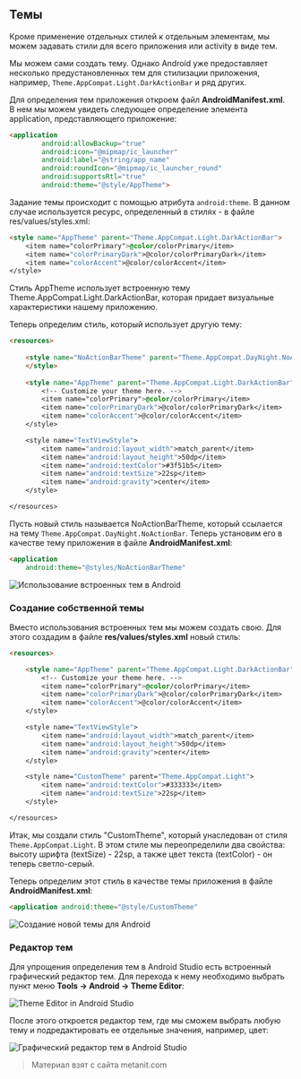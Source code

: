## Темы

Кроме применение отдельных стилей к отдельным элементам, мы можем задавать стили для всего приложения или activity в виде тем.

Мы можем сами создать тему. Однако Android уже предоставляет несколько предустановленных тем для стилизации приложения, например, `Theme.AppCompat.Light.DarkActionBar` и ряд других.

Для определения тем приложения откроем файл **AndroidManifest.xml**. В нем мы можем увидеть следующее определение элемента application, представляющего приложение:

```html
<application
        android:allowBackup="true"
        android:icon="@mipmap/ic_launcher"
        android:label="@string/app_name"
        android:roundIcon="@mipmap/ic_launcher_round"
        android:supportsRtl="true"
        android:theme="@style/AppTheme">
```

Задание темы происходит с помощью атрибута `android:theme`. В данном случае используется ресурс, определенный в стилях - в файле res/values/styles.xml:

```html
<style name="AppTheme" parent="Theme.AppCompat.Light.DarkActionBar">
    <item name="colorPrimary">@color/colorPrimary</item>
    <item name="colorPrimaryDark">@color/colorPrimaryDark</item>
    <item name="colorAccent">@color/colorAccent</item>
</style>
```

Стиль AppTheme использует встроенную тему Theme.AppCompat.Light.DarkActionBar, которая придает визуальные характеристики нашему приложению.

Теперь определим стиль, который использует другую тему:

```html
<resources>
    
    <style name="NoActionBarTheme" parent="Theme.AppCompat.DayNight.NoActionBar">
    </style>
    
    <style name="AppTheme" parent="Theme.AppCompat.Light.DarkActionBar">
        <!-- Customize your theme here. -->
        <item name="colorPrimary">@color/colorPrimary</item>
        <item name="colorPrimaryDark">@color/colorPrimaryDark</item>
        <item name="colorAccent">@color/colorAccent</item>
    </style>

    <style name="TextViewStyle">
        <item name="android:layout_width">match_parent</item>
        <item name="android:layout_height">50dp</item>
        <item name="android:textColor">#3f51b5</item>
        <item name="android:textSize">22sp</item>
        <item name="android:gravity">center</item>
    </style>

</resources>
```

Пусть новый стиль называется NoActionBarTheme, который ссылается на тему `Theme.AppCompat.DayNight.NoActionBar`. Теперь установим его в качестве тему приложения в файле **AndroidManifest.xml**:

```html
<application
    android:theme="@styles/NoActionBarTheme"
```

![Использование встроенных тем в Android](https://metanit.com/java/android/pics/themedialog1.png)

### Создание собственной темы

Вместо использования встроенных тем мы можем создать свою. Для этого создадим в файле **res/values/styles.xml** новый стиль:

```html
<resources>

    <style name="AppTheme" parent="Theme.AppCompat.Light.DarkActionBar">
        <!-- Customize your theme here. -->
        <item name="colorPrimary">@color/colorPrimary</item>
        <item name="colorPrimaryDark">@color/colorPrimaryDark</item>
        <item name="colorAccent">@color/colorAccent</item>
    </style>

    <style name="TextViewStyle">
        <item name="android:layout_width">match_parent</item>
        <item name="android:layout_height">50dp</item>
        <item name="android:gravity">center</item>
    </style>

    <style name="CustomTheme" parent="Theme.AppCompat.Light">
        <item name="android:textColor">#333333</item>
        <item name="android:textSize">22sp</item>
    </style>

</resources>
```

Итак, мы создали стиль "CustomTheme", который унаследован от стиля `Theme.AppCompat.Light`. В этом стиле мы переопределили два свойства: высоту шрифта (textSize) - 22sp, а также цвет текста (textColor) - он теперь светло-серый.

Теперь определим этот стиль в качестве темы приложения в файле **AndroidManifest.xml**:

```html
<application android:theme="@style/CustomTheme"
```

![Создание новой темы для Android](https://metanit.com/java/android/pics/customtheme1.png)

### Редактор тем

Для упрощения определения тем в Android Studio есть встроенный графический редактор тем. Для перехода к нему необходимо выбрать пункт меню **Tools -> Android -> Theme Editor**:

![Theme Editor in Android Studio](https://metanit.com/java/android/pics/themeeditor1.png)

После этого откроется редактор тем, где мы сможем выбрать любую тему и подредактировать ее отдельные значения, например, цвет:

![Графический редактор тем в Android Studio](https://metanit.com/java/android/pics/themeeditor2.png)


> Материал взят с сайта metanit.com